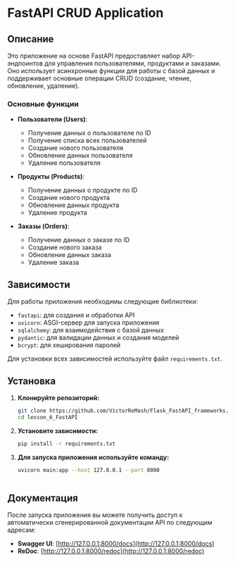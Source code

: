 # FastAPI CRUD Application

## Описание

Это приложение на основе FastAPI предоставляет набор API-эндпоинтов для управления пользователями, продуктами и заказами. Оно использует асинхронные функции для работы с базой данных и поддерживает основные операции CRUD (создание, чтение, обновление, удаление).

### Основные функции

- **Пользователи (Users)**:
  - Получение данных о пользователе по ID
  - Получение списка всех пользователей
  - Создание нового пользователя
  - Обновление данных пользователя
  - Удаление пользователя

- **Продукты (Products)**:
  - Получение данных о продукте по ID
  - Создание нового продукта
  - Обновление данных продукта
  - Удаление продукта

- **Заказы (Orders)**:
  - Получение данных о заказе по ID
  - Создание нового заказа
  - Обновление данных заказа
  - Удаление заказа

## Зависимости

Для работы приложения необходимы следующие библиотеки:

- `fastapi`: для создания и обработки API
- `uvicorn`: ASGI-сервер для запуска приложения
- `sqlalchemy`: для взаимодействия с базой данных
- `pydantic`: для валидации данных и создания моделей
- `bcrypt`: для хеширования паролей

Для установки всех зависимостей используйте файл `requirements.txt`.

## Установка

1. **Клонируйте репозиторий:**

   ```bash
   git clone https://github.com/VictorReMash/Flask_FastAPI_frameworks.git
   cd lesson_6_FastAPI
   
2. **Установите зависимости:**
   ```bash
   pip install -r requirements.txt

3. **Для запуска приложения используйте команду:**
   ```bash
   uvicorn main:app --host 127.0.0.1 --port 8000
   

   
## Документация

После запуска приложения вы можете получить доступ к автоматически сгенерированной документации API по следующим адресам:

- **Swagger UI**: [http://127.0.0.1:8000/docs](http://127.0.0.1:8000/docs)
- **ReDoc**: [http://127.0.0.1:8000/redoc](http://127.0.0.1:8000/redoc)

